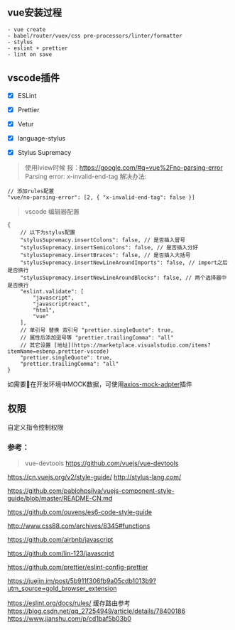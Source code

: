 ## vue安装过程
```
- vue create
- babel/router/vuex/css pre-processors/linter/formatter
- stylus
- eslint + prettier
- lint on save
```


## vscode插件

- [x] ESLint
- [x] Prettier
- [x] Vetur
- [x] language-stylus
- [x] Stylus Supremacy


> 使用Iview时候 报：https://google.com/#q=vue%2Fno-parsing-error Parsing error: x-invalid-end-tag 解决办法:

```
// 添加rules配置
"vue/no-parsing-error": [2, { "x-invalid-end-tag": false }]
```

> vscode 编辑器配置

```
{
    // 以下为stylus配置
    "stylusSupremacy.insertColons": false, // 是否插入冒号
    "stylusSupremacy.insertSemicolons": false, // 是否插入分好
    "stylusSupremacy.insertBraces": false, // 是否插入大括号
    "stylusSupremacy.insertNewLineAroundImports": false, // import之后是否换行
    "stylusSupremacy.insertNewLineAroundBlocks": false, // 两个选择器中是否换行
    "eslint.validate": [
        "javascript",
        "javascriptreact",
        "html",
        "vue"
    ],
    // 单引号 替换 双引号 "prettier.singleQuote": true,
    // 属性后添加逗号等 "prettier.trailingComma": "all"
    // 其它设置 [地址](https://marketplace.visualstudio.com/items?itemName=esbenp.prettier-vscode)
    "prettier.singleQuote": true,
    "prettier.trailingComma": "all"
}
```

如需要在开发环境中MOCK数据，可使用[axios-mock-adpter](https://github.com/ctimmerm/axios-mock-adapter)插件

## 权限
自定义指令控制权限

### 参考：
> vue-devtools
https://github.com/vuejs/vue-devtools

https://cn.vuejs.org/v2/style-guide/
http://stylus-lang.com/

https://github.com/pablohpsilva/vuejs-component-style-guide/blob/master/README-CN.md

https://github.com/ouvens/es6-code-style-guide

http://www.css88.com/archives/8345#functions

https://github.com/airbnb/javascript

https://github.com/lin-123/javascript

https://github.com/prettier/eslint-config-prettier

https://juejin.im/post/5b911f306fb9a05cdb1013b9?utm_source=gold_browser_extension

https://eslint.org/docs/rules/
缓存路由参考
https://blog.csdn.net/qq_27254949/article/details/78400186
https://www.jianshu.com/p/cd1baf5b03b0
